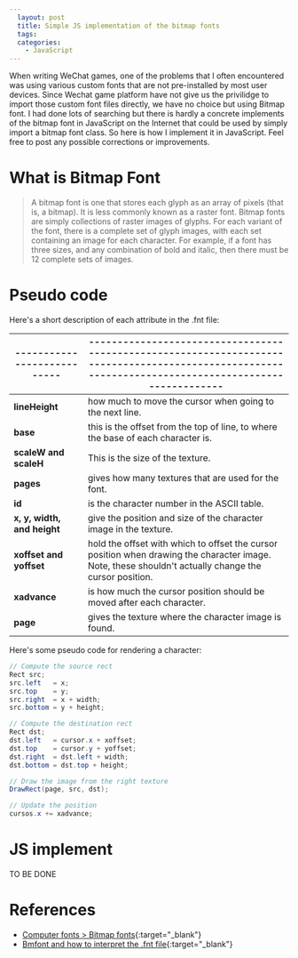 ```yaml
---
  layout: post
  title: Simple JS implementation of the bitmap fonts
  tags:
  categories:
    - JavaScript
---
```


When writing WeChat games, one of the problems that I often encountered was using various custom fonts
that are not pre-installed by most user devices. Since Wechat game platform have not give us the privilidge
to import those custom font files directly, we have no choice but using Bitmap font. I had done lots of
searching but there is hardly a concrete implements of the bitmap font in JavaScript on the Internet that
could be used by simply import a bitmap font class. So here is how I implement it in JavaScript. Feel free
to post any possible corrections or improvements.

# **What is Bitmap Font**

>A bitmap font is one that stores each glyph as an array of pixels (that is, a bitmap). It is less commonly known as a raster font. Bitmap fonts are simply collections of raster images of glyphs. For each variant of the font, there is a complete set of glyph images, with each set containing an image for each character. For example, if a font has three sizes, and any combination of bold and italic, then there must be 12 complete sets of images.

# **Pseudo code**

Here's a short description of each attribute in the .fnt file:

| --------------------------- | ----------------------------------------------------------------------------------------------------------------------------------------------------- |
| --------------------------- | ----------------------------------------------------------------------------------------------------------------------------------------------------- |
| **lineHeight**              | how much to move the cursor when going to the next line.                                                                                              |
| **base**                    | this is the offset from the top of line, to where the base of each character is.                                                                      |
| **scaleW and scaleH**       | This is the size of the texture.                                                                                                                      |
| **pages**                   | gives how many textures that are used for the font.                                                                                                   |
| **id**                      | is the character number in the ASCII table.                                                                                                           |
| **x, y, width, and height** | give the position and size of the character image in the texture.                                                                                     |
| **xoffset and yoffset**     | hold the offset with which to offset the cursor position when drawing the character image. Note, these shouldn't actually change the cursor position. |
| **xadvance**                | is how much the cursor position should be moved after each character.                                                                                 |
| **page**                    | gives the texture where the character image is found.                                                                                                 |

Here's some pseudo code for rendering a character:

```java
// Compute the source rect
Rect src;
src.left   = x;
src.top    = y;
src.right  = x + width;
src.bottom = y + height;

// Compute the destination rect
Rect dst;
dst.left   = cursor.x + xoffset;
dst.top    = cursor.y + yoffset;
dst.right  = dst.left + width;
dst.bottom = dst.top + height;

// Draw the image from the right texture
DrawRect(page, src, dst);

// Update the position
cursos.x += xadvance;
```

# **JS implement**

TO BE DONE

# **References**

- [Computer fonts > Bitmap fonts](https://en.wikipedia.org/wiki/Computer_font#Bitmap_fonts){:target="_blank"}
- [Bmfont and how to interpret the .fnt file](https://www.gamedev.net/forums/topic/284560-bmfont-and-how-to-interpret-the-fnt-file/#comment-2785731_wrap){:target="_blank"}
